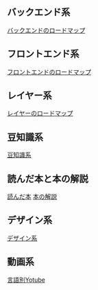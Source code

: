 ## バックエンド系

<a href="https://github.com/sho-kasama/study/blob/master/BackEnd/BackendRoodMap.md">バックエンドのロードマップ</a>

## フロントエンド系

<a href="https://github.com/sho-kasama/study/blob/master/FrontEnd/FrontEndRoodMap.md">フロントエンドのロードマップ</a>

## レイヤー系

<a href="https://github.com/sho-kasama/study/blob/master/Layer/LayerRoodMap.md">レイヤーのロードマップ</a>


## 豆知識系

<a href="https://github.com/sho-kasama/study/tree/master/BitsOfKnowledge">豆知識系</a>

## 読んだ本と本の解説

<a href="https://github.com/sho-kasama/study/tree/master/Book">読んだ本</a>
<a href="https://github.com/sho-kasama/study/blob/master/Book/Book_detail.md">本の解説</a>

## デザイン系

<a href="https://github.com/sho-kasama/study/tree/master/Design">デザイン系</a>

## 動画系

<a href="https://qiita.com/gjfcgmi/items/a8b55a0a6d4578abac66">言語別Yotube</a>
